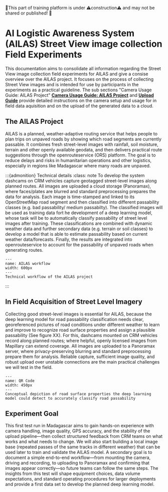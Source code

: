 🚧This part of training platform is under ⚠️construction⚠️ and may not be shared or published! 🚧

# AI Logistic Awareness System (AILAS) Street View image collection Field Experiments
This documentation aims to consolidate all information regarding the Street View image collection field experiments for AILAS and give a consise overview over the AILAS project. It focuses on the process of collecting Street View images and is intended for use by participants in the experiments as a practical guideline. The sub sections "Camera Usage Guide: AILAS Project" __[Camera Usage Guide: AILAS Project](/en_AILAS_madagascar_section_F.md)__ and __[Upload Guide](/en_AILAS_madagascar_section_J.md)__ provide detailed instructions on the camera setup and usage for in field data aquisition and on the upload of the generated data to a cloud.

## The AILAS Project
AILAS is a planned, weather-adaptive routing service that helps people to plan trips on unpaved roads by showing which road segments are currently passable. It combines fresh street-level images with rainfall, soil moisture, terrain and other openly available geodata, and then delivers practical route suggestions through the openrouteservice (ORS) platform. The goal is to reduce delays and risks in humanitarian operations and other logistics, especially in regions like Madagascar where many roads are unpaved. 

:::{admonition} Technical details
:class: note
To develop the system dashcams on CRM vehicles capture geotagged street-level images along planned routes. All images are uploaded a cloud storage (Panoramax), where faces/plates are blurred and standard preprocessing prepares the data for analysis.  Each image is time-stamped and linked to its OpenStreetMap road segment and then classified into different passability classes (e.g. bad passability/ medium passabilty). The classified images will be used as training data fort he development of a deep learning model, whose task will be to automatically classify passability of street level images after training. These classifications are combined with dynamic weather data and further secondary data (e.g. terrain or soil classes) to develop a model that is able to estimate passability based on current weather data/forecasts.  Finally, the results are integrated into openrouteservice to account for the passability of unpaved roads when generating routes.

```{figure} /fig/AILAS_workflow.png
---
name: AILAS workflow
width: 600px
---
Technical workflow of the AILAS project
```
:::

## In Field Acquisition of Street Level Imagery
Collecting good street-level images is essential for AILAS, because the deep learning model for road passability classification needs clear, georeferenced pictures of road conditions under different weather to learn and improve to recognize road surface properties and assign a plausible passability (See figure XX). For this, dashcams mounted on CRM vehicles record along planned routes; where helpful, openly licensed images from Mapillary can extend coverage. All images are uploaded to a Panoramax server, where privacy-preserving blurring and standard preprocessing prepare them for analysis. Reliable capture, sufficient image quality, and robust upload over unstable connections are the main practical challenges we will test in the field. 

```{figure} /fig/AILAS_model_demo.png
---
name: QR Code
width: 450px
---
Conceptual depiction of road surface properties the deep learning model could detect to accurately classify road passability
```

## Experiment Goal
This first test run in Madagascar aims to gain hands-on experience with camera handling, image quality, GPS accuracy, and the stability of the upload pipeline—then collect structured feedback from CRM teams on what works and what needs to change. We will also start building a local image base (repeated passes of the same tracks in different weather) that can be used later to train and validate the AILAS model. A secondary goal is to document a simple end-to-end workflow—from mounting the camera, driving and recording, to uploading to Panoramax and confirming that images appear correctly—so future teams can follow the same steps. The insights from this test will shape equipment choices, data volume expectations, and standard operating procedures for larger deployments and provide a first data set to develop the planned deep learning model.






